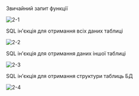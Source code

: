 Звичайний запит функції

![2-1](https://github.com/oleksandrblazhko/ai-192-baranov/assets/56040804/431f44b5-29e2-438a-9ee2-610e489eeed6)

SQL ін'єкція для отримання всіх даних таблиці

![2-2](https://github.com/oleksandrblazhko/ai-192-baranov/assets/56040804/6e5edb3f-1429-4c30-a2cf-0b6330cba587)

SQL ін'єкція для отримання даних іншої таблиці

![2-3](https://github.com/oleksandrblazhko/ai-192-baranov/assets/56040804/b9ca4490-2bb3-44bd-a153-5a57b8552638)

SQL ін'єкція для отримання структури таблиць БД

![2-4](https://github.com/oleksandrblazhko/ai-192-baranov/assets/56040804/cf130d38-a3df-4226-8d7b-5999c014f46b)

